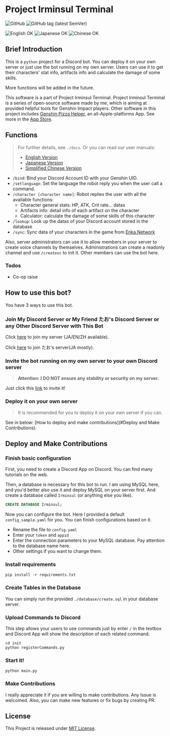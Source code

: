# Project Irminsul Terminal

![GitHub](https://img.shields.io/github/license/Bill-Haku/Irminsul-Terminal)
![GitHub tag (latest SemVer)](https://img.shields.io/github/v/tag/Bill-Haku/Irminsul-Terminal)

![English OK](https://img.shields.io/badge/English-✅-green) 
![Japanese OK](https://img.shields.io/badge/日本語-✅-green) 
![Chinese OK](https://img.shields.io/badge/简体中文-✅-green)
## Brief Introduction

This is a `python` project for a Discord bot. You can deploy it on your own
server or just use the bot running on my own server. Users can use it 
to get their characters' stat info, artifacts info and calculate the damage 
of some skills.

More functions will be added in the future.

This software is a part of Project Irminsul Terminal. Project Irminsul Terminal 
is a series of open-source software made by me, which is aiming at provided helpful 
tools for Genshin Impact players. Other software in this project 
includes [Genshin Pizza Helper](http://ophelper.top), an all-Apple-platforms App.
See more in the [App Store](https://apps.apple.com/app/id1635319193).

## Functions

> For further details, see `./docs`. Or you can read our user manuals:
> 
> - [English Version](http://ophelper.top/irminsul_terminal/user_manual_en)
> - [Japanese Version](http://ophelper.top/irminsul_terminal/user_manual_ja)
> - [Simplified Chinese Version](http://ophelper.top/irminsul_terminal/user_manual_zh)

- `/bind`: Bind your Discord Account ID with your Genshin UID.
- `/setlanguage`: Set the language the robot reply you when the user call a command.
- `/character [character name]`: Robot replies the user with all the available functions:
  - Character general stats: HP, ATK, Crit rate... datas
  - Artifacts info: detail info of each artifact on the character
  - Calculator: calculate the damage of some skills of this character
- `/lookup`: Look up the datas of your Discord account stored in the database
- `/sync`: Sync data of your characters in the game from [Enka.Network](https://enka.network)

Also, server administrators can use it to allow members in your server to create voice channels by themselves.
Administrations can create a readonly channel and use `/createvc` to init it. Other members can use the bot here.

### Todos

- Co-op raise

## How to use this bot?

You have 3 ways to use this bot.

### Join My Discord Server or My Friend たお's Discord Server or any Other Discord Server with This Bot

Click [here](https://discord.gg/XyFAGduTcM) to join my server (JA/EN/ZH available).

Click [here](https://discord.gg/hutaotaotao) to join たお's server(JA mostly).

### Invite the bot running on my own server to your own Discord server

> **Attention: I DO NOT ensure any stability or security on my server.**

Just click this [link](https://discord.com/api/oauth2/authorize?client_id=964545612831932507&permissions=8&scope=bot) to invite it!

### Deploy it on your own server

> It is recommended for you to deploy it on your own server if you can.

See in below: [How to deploy and make contributions](#Deploy and Make Contributions).

## Deploy and Make Contributions

### Finish basic configuration

First, you need to create a Discord App on Discord. You can find many tutorials on the web.

Then, a database is necessary for this bot to run. I am using MySQL here, and you'd better also use it and deploy MySQL on your server first.
And create a database called `Irminsul` (or anything else you like).

```sql
CREATE DATABASE Irminsul;
```

Now you can configure the bot. Here I provided a default `config_sample.yaml` for you.
You can finish configurations based on it.

- Rename the file to `config.yaml`
- Enter your `token` and `appid`
- Enter the connection parameters to your MySQL database. Pay attention to the database name here.
- Other settings if you want to change them.

### Install requirements

```shell
pip install -r requirements.txt
```

### Create Tables in the Database

You can simply run the provided `./database/create.sql` in your database server.

### Upload Commands to Discord

This step allows your users to use commands just by enter `/` in the textbox and Discord App will show 
the description of each related command.

```shell
cd init
python registerCommands.py
```

### Start it!

```shell
python main.py
```

### Make Contributions

I really appreciate it if you are willing to make contributions. Any Issue is welcomed.
Also, you can make new features or fix bugs by creating PR.

## License

This Project is released under [MIT License](./LICENSE).